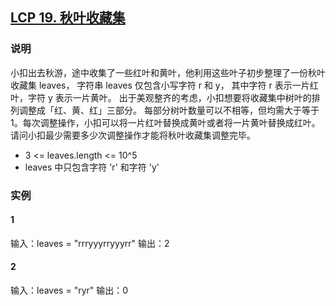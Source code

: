 ## [LCP 19. 秋叶收藏集](https://leetcode-cn.com/problems/UlBDOe/)

### 说明

小扣出去秋游，途中收集了一些红叶和黄叶，他利用这些叶子初步整理了一份秋叶收藏集 leaves， 
字符串 leaves 仅包含小写字符 r 和 y， 其中字符 r 表示一片红叶，字符 y 表示一片黄叶。
出于美观整齐的考虑，小扣想要将收藏集中树叶的排列调整成「红、黄、红」三部分。
每部分树叶数量可以不相等，但均需大于等于 1。每次调整操作，小扣可以将一片红叶替换成黄叶或者将一片黄叶替换成红叶。
请问小扣最少需要多少次调整操作才能将秋叶收藏集调整完毕。

* 3 <= leaves.length <= 10^5
* leaves 中只包含字符 'r' 和字符 'y'

### 实例
#### 1
输入：leaves = "rrryyyrryyyrr"
输出：2

#### 2
输入：leaves = "ryr"
输出：0